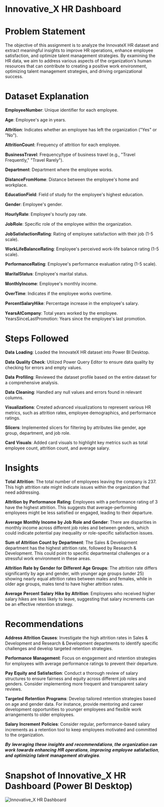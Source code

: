 # Innovative_X HR Dashboard

# Problem Statement

The objective of this assignment is to analyze the InnovateX HR dataset and extract meaningful insights to improve HR operations, enhance employee satisfaction, and optimize talent management strategies. By examining the HR data, we aim to address various aspects of the organization's human resources that can contribute to creating a positive work environment, optimizing talent management strategies, and driving organizational success.

# Dataset Explanation
𝐄𝐦𝐩𝐥𝐨𝐲𝐞𝐞𝐍𝐮𝐦𝐛𝐞𝐫: Unique identifier for each employee.

𝐀𝐠𝐞: Employee's age in years.

𝐀𝐭𝐭𝐫𝐢𝐭𝐢𝐨𝐧: Indicates whether an employee has left the organization ("Yes" or "No").

𝐀𝐭𝐭𝐫𝐢𝐭𝐢𝐨𝐧𝐂𝐨𝐮𝐧𝐭: Frequency of attrition for each employee.

𝐁𝐮𝐬𝐢𝐧𝐞𝐬𝐬𝐓𝐫𝐚𝐯𝐞𝐥: Frequency/type of business travel (e.g., "Travel Frequently," "Travel Rarely").

𝐃𝐞𝐩𝐚𝐫𝐭𝐦𝐞𝐧𝐭: Department where the employee works.

𝐃𝐢𝐬𝐭𝐚𝐧𝐜𝐞𝐅𝐫𝐨𝐦𝐇𝐨𝐦𝐞: Distance between the employee's home and workplace.

𝐄𝐝𝐮𝐜𝐚𝐭𝐢𝐨𝐧𝐅𝐢𝐞𝐥𝐝: Field of study for the employee's highest education.

𝐆𝐞𝐧𝐝𝐞𝐫: Employee's gender.

𝐇𝐨𝐮𝐫𝐥𝐲𝐑𝐚𝐭𝐞: Employee's hourly pay rate.

𝐉𝐨𝐛𝐑𝐨𝐥𝐞: Specific role of the employee within the organization.

𝐉𝐨𝐛𝐒𝐚𝐭𝐢𝐬𝐟𝐚𝐜𝐭𝐢𝐨𝐧𝐑𝐚𝐭𝐢𝐧𝐠: Rating of employee satisfaction with their job (1-5 scale).

𝐖𝐨𝐫𝐤𝐋𝐢𝐟𝐞𝐁𝐚𝐥𝐚𝐧𝐜𝐞𝐑𝐚𝐭𝐢𝐧𝐠: Employee's perceived work-life balance rating (1-5 scale).

𝐏𝐞𝐫𝐟𝐨𝐫𝐦𝐚𝐧𝐜𝐞𝐑𝐚𝐭𝐢𝐧𝐠: Employee's performance evaluation rating (1-5 scale).

𝐌𝐚𝐫𝐢𝐭𝐚𝐥𝐒𝐭𝐚𝐭𝐮𝐬: Employee's marital status.

𝐌𝐨𝐧𝐭𝐡𝐥𝐲𝐈𝐧𝐜𝐨𝐦𝐞: Employee's monthly income.

𝐎𝐯𝐞𝐫𝐓𝐢𝐦𝐞: Indicates if the employee works overtime.

𝐏𝐞𝐫𝐜𝐞𝐧𝐭𝐒𝐚𝐥𝐚𝐫𝐲𝐇𝐢𝐤𝐞: Percentage increase in the employee's salary.

𝐘𝐞𝐚𝐫𝐬𝐀𝐭𝐂𝐨𝐦𝐩𝐚𝐧𝐲: Total years worked by the employee.
YearsSinceLastPromotion: Years since the employee's last promotion.

# Steps Followed
𝐃𝐚𝐭𝐚 𝐋𝐨𝐚𝐝𝐢𝐧𝐠: Loaded the InnovateX HR dataset into Power BI Desktop.

𝐃𝐚𝐭𝐚 𝐐𝐮𝐚𝐥𝐢𝐭𝐲 𝐂𝐡𝐞𝐜𝐤: Utilized Power Query Editor to ensure data quality by checking for errors and empty values.

𝐃𝐚𝐭𝐚 𝐏𝐫𝐨𝐟𝐢𝐥𝐢𝐧𝐠: Reviewed the dataset profile based on the entire dataset for a comprehensive analysis.

𝐃𝐚𝐭𝐚 𝐂𝐥𝐞𝐚𝐧𝐢𝐧𝐠: Handled any null values and errors found in relevant columns.

𝐕𝐢𝐬𝐮𝐚𝐥𝐢𝐳𝐚𝐭𝐢𝐨𝐧𝐬: Created advanced visualizations to represent various HR metrics, such as attrition rates, employee demographics, and performance ratings.

𝐒𝐥𝐢𝐜𝐞𝐫𝐬: Implemented slicers for filtering by attributes like gender, age group, department, and job role.

𝐂𝐚𝐫𝐝 𝐕𝐢𝐬𝐮𝐚𝐥𝐬: Added card visuals to highlight key metrics such as total employee count, attrition count, and average salary.

# Insights

𝐓𝐨𝐭𝐚𝐥 𝐀𝐭𝐭𝐫𝐢𝐭𝐢𝐨𝐧: The total number of employees leaving the company is 237. This high attrition rate might indicate issues within the organization that need addressing.

𝐀𝐭𝐭𝐫𝐢𝐭𝐢𝐨𝐧 𝐛𝐲 𝐏𝐞𝐫𝐟𝐨𝐫𝐦𝐚𝐧𝐜𝐞 𝐑𝐚𝐭𝐢𝐧𝐠: Employees with a performance rating of 3 have the highest attrition. This suggests that average-performing employees might be less satisfied or engaged, leading to their departure.

𝐀𝐯𝐞𝐫𝐚𝐠𝐞 𝐌𝐨𝐧𝐭𝐡𝐥𝐲 𝐈𝐧𝐜𝐨𝐦𝐞 𝐛𝐲 𝐉𝐨𝐛 𝐑𝐨𝐥𝐞 𝐚𝐧𝐝 𝐆𝐞𝐧𝐝𝐞𝐫: There are disparities in monthly income across different job roles and between genders, which could indicate potential pay inequality or role-specific satisfaction issues.

𝐒𝐮𝐦 𝐨𝐟 𝐀𝐭𝐭𝐫𝐢𝐭𝐢𝐨𝐧 𝐂𝐨𝐮𝐧𝐭 𝐛𝐲 𝐃𝐞𝐩𝐚𝐫𝐭𝐦𝐞𝐧𝐭: The Sales & Development department has the highest attrition rate, followed by Research & Development. This could point to specific departmental challenges or a stressful work environment in these areas.

𝐀𝐭𝐭𝐫𝐢𝐭𝐢𝐨𝐧 𝐑𝐚𝐭𝐞 𝐛𝐲 𝐆𝐞𝐧𝐝𝐞𝐫 𝐟𝐨𝐫 𝐃𝐢𝐟𝐟𝐞𝐫𝐞𝐧𝐭 𝐀𝐠𝐞 𝐆𝐫𝐨𝐮𝐩𝐬: The attrition rate differs significantly by age and gender, with younger age groups (under 25) showing nearly equal attrition rates between males and females, while in older age groups, males tend to have higher attrition rates.

𝐀𝐯𝐞𝐫𝐚𝐠𝐞 𝐏𝐞𝐫𝐜𝐞𝐧𝐭 𝐒𝐚𝐥𝐚𝐫𝐲 𝐇𝐢𝐤𝐞 𝐛𝐲 𝐀𝐭𝐭𝐫𝐢𝐭𝐢𝐨𝐧: Employees who received higher salary hikes are less likely to leave, suggesting that salary increments can be an effective retention strategy.

# Recommendations
𝐀𝐝𝐝𝐫𝐞𝐬𝐬 𝐀𝐭𝐭𝐫𝐢𝐭𝐢𝐨𝐧 𝐂𝐚𝐮𝐬𝐞𝐬: Investigate the high attrition rates in Sales & Development and Research & Development departments to identify specific challenges and develop targeted retention strategies.

𝐏𝐞𝐫𝐟𝐨𝐫𝐦𝐚𝐧𝐜𝐞 𝐌𝐚𝐧𝐚𝐠𝐞𝐦𝐞𝐧𝐭: Focus on engagement and retention strategies for employees with average performance ratings to prevent their departure.

𝐏𝐚𝐲 𝐄𝐪𝐮𝐢𝐭𝐲 𝐚𝐧𝐝 𝐒𝐚𝐭𝐢𝐬𝐟𝐚𝐜𝐭𝐢𝐨𝐧: Conduct a thorough review of salary structures to ensure fairness and equity across different job roles and genders. Consider implementing more frequent and transparent salary reviews.

𝐓𝐚𝐫𝐠𝐞𝐭𝐞𝐝 𝐑𝐞𝐭𝐞𝐧𝐭𝐢𝐨𝐧 𝐏𝐫𝐨𝐠𝐫𝐚𝐦𝐬: Develop tailored retention strategies based on age and gender data. For instance, provide mentoring and career development opportunities to younger employees and flexible work arrangements to older employees.

𝐒𝐚𝐥𝐚𝐫𝐲 𝐈𝐧𝐜𝐫𝐞𝐦𝐞𝐧𝐭 𝐏𝐨𝐥𝐢𝐜𝐢𝐞𝐬: Consider regular, performance-based salary increments as a retention tool to keep employees motivated and committed to the organization.

𝑩𝒚 𝒍𝒆𝒗𝒆𝒓𝒂𝒈𝒊𝒏𝒈 𝒕𝒉𝒆𝒔𝒆 𝒊𝒏𝒔𝒊𝒈𝒉𝒕𝒔 𝒂𝒏𝒅 𝒓𝒆𝒄𝒐𝒎𝒎𝒆𝒏𝒅𝒂𝒕𝒊𝒐𝒏𝒔, 𝒕𝒉𝒆 𝒐𝒓𝒈𝒂𝒏𝒊𝒛𝒂𝒕𝒊𝒐𝒏 𝒄𝒂𝒏 𝒘𝒐𝒓𝒌 𝒕𝒐𝒘𝒂𝒓𝒅𝒔 𝒆𝒏𝒉𝒂𝒏𝒄𝒊𝒏𝒈 𝑯𝑹 𝒐𝒑𝒆𝒓𝒂𝒕𝒊𝒐𝒏𝒔, 𝒊𝒎𝒑𝒓𝒐𝒗𝒊𝒏𝒈 𝒆𝒎𝒑𝒍𝒐𝒚𝒆𝒆 𝒔𝒂𝒕𝒊𝒔𝒇𝒂𝒄𝒕𝒊𝒐𝒏, 𝒂𝒏𝒅 𝒐𝒑𝒕𝒊𝒎𝒊𝒛𝒊𝒏𝒈 𝒕𝒂𝒍𝒆𝒏𝒕 𝒎𝒂𝒏𝒂𝒈𝒆𝒎𝒆𝒏𝒕 𝒔𝒕𝒓𝒂𝒕𝒆𝒈𝒊𝒆𝒔.


# Snapshot of Innovative_X HR Dashboard (Power BI Desktop)
![Innovative_X HR Dashboard](https://github.com/user-attachments/assets/bfdf7f83-7112-48b0-86cc-72b05caa8107)

